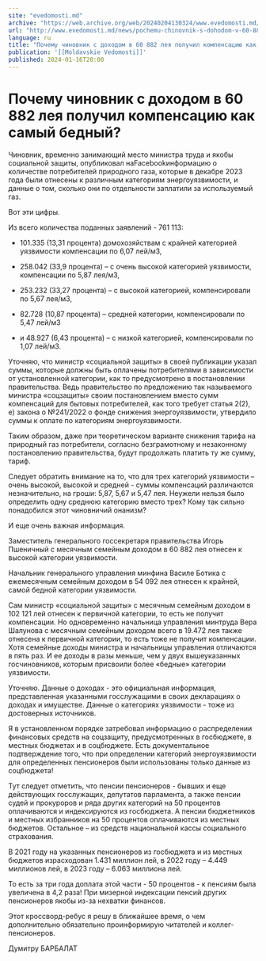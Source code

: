 ```yaml
---
site: "evedomosti.md"
archive: "https://web.archive.org/web/20240204130324/www.evedomosti.md/news/pochemu-chinovnik-s-dohodom-v-60-882-leya-poluchil-kompensac"
url: "http://www.evedomosti.md/news/pochemu-chinovnik-s-dohodom-v-60-882-leya-poluchil-kompensac"
language: ru
title: "Почему чиновник с доходом в 60 882 лея получил компенсацию как самый бедный?"
publication: '[[Moldavskie Vedomosti]]'
published: 2024-01-16T20:00
---
```


# Почему чиновник с доходом в 60 882 лея получил компенсацию как самый бедный?

Чиновник, временно занимающий место министра труда и якобы социальной защиты, опубликовал наFacebookинформацию о количестве потребителей природного газа, которые в декабре 2023 года были отнесены к различным категориям энергоуязвимости, и данные о том, сколько они по отдельности заплатили за используемый газ.

Вот эти цифры.

Из всего количества поданных заявлений - 761 113:

* 101.335 (13,31 процента) домохозяйствам с крайней категорией уязвимости компенсации по 6,07 лей/м3,

* 258.042 (33,9 процента) – с очень высокой категорией уязвимости, компенсации по 5,87 лея/м3,

* 253.232 (33,27 процента) – с высокой категорией, компенсировали по 5,67 лея/м3,

* 82.728 (10,87 процента) – средней категории, компенсировали по 5,47 лей/м3

* и 48.927 (6,43 процента) – с низкой категорией, компенсировали по 1,07 лей/м3.

Уточняю, что министр «социальной защиты» в своей публикации указал суммы, которые должны быть оплачены потребителями в зависимости от установленной категории, как то предусмотрено в постановлении правительства. Ведь правительство по предложению так называемого министра «соцзащиты» своим постановлением вместо сумм компенсаций для бытовых потребителей, как того требует статья 2(2), е) закона о №241/2022 о фонде снижения энергоуязвимости, утвердило суммы к оплате по категориям энергоуязвимости.

Таким образом, даже при теоретическом варианте снижения тарифа на природный газ потребители, согласно безграмотному и незаконному постановлению правительства, будут продолжать платить ту же сумму, тариф.

Следует обратить внимание на то, что для трех категорий уязвимости – очень высокой, высокой и средней - суммы компенсаций различаются незначительно, на гроши: 5,87, 5,67 и 5,47 лея. Неужели нельзя было определить одну среднюю категорию вместо трех? Кому так сильно понадобился этот чиновничий онанизм?

И еще очень важная информация.

Заместитель генерального госсекретаря правительства Игорь Пшеничный с месячным семейным доходом в 60 882 лея отнесен к высокой категории уязвимости.

Начальник генерального управления минфина Василе Ботика с ежемесячным семейным доходом в 54 092 лея отнесен к крайней, самой бедной категории уязвимости.

Сам министр «социальной защиты» с месячным семейным доходом в 102 121 лей отнесен к первичной категории, то есть не получит компенсации. Но одновременно начальница управления минтруда Вера Шалунова с месячным семейным доходом всего в 19.472 лея также отнесена к первичной категории, то есть тоже не получит компенсации. Хотя семейные доходы министра и начальницы управления отличаются в пять раз. И ее доходы в разы меньше, чем у двух вышеуказанных госчиновников, которым присвоили более «бедные» категории уязвимости.

Уточняю. Данные о доходах - это официальная информация, представленная указанными госслужащими в своих декларациях о доходах и имуществе. Данные о категориях уязвимости - тоже из достоверных источников.

Я в установленном порядке затребовал информацию о распределении финансовых средств на соцзащиту, предусмотренных в госбюджете, в местных бюджетах и в соцбюджете. Есть документальное подтверждение того, что при определении категорий энергоуязвимости для определенных пенсионеров были использованы только данные из соцбюджета!

Тут следует отметить, что пенсии пенсионеров - бывших и еще действующих госслужащих, депутатов парламента, а также пенсии судей и прокуроров и ряда других категорий на 50 процентов оплачиваются и индексируются из госбюджета. А пенсии бюджетников и местных избранников на 50 процентов оплачиваются из местных бюджетов. Остальное – из средств национальной кассы социального страхования.

В 2021 году на указанных пенсионеров из госбюджета и из местных бюджетов израсходован 1.431 миллион лей, в 2022 году – 4.449 миллионов лей, в 2023 году – 6.063 миллиона лей.

То есть за три года доплата этой части - 50 процентов - к пенсиям была увеличена в 4,2 раза! При мизерной индексации пенсий других пенсионеров якобы из-за нехватки финансов.

Этот кроссворд-ребус я решу в ближайшее время, о чем дополнительно обязательно проинформирую читателей и коллег-пенсионеров.

Думитру БАРБАЛАТ